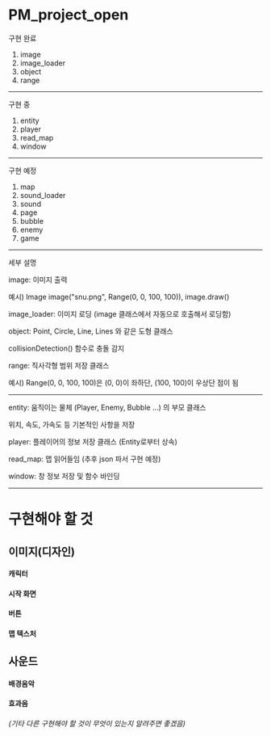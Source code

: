 # PM_project_open

구현 완료
1. image
2. image_loader
3. object
4. range

---

구현 중
1. entity
2. player
3. read_map
4. window

---

구현 예정
1. map
2. sound_loader
3. sound
4. page
5. bubble
6. enemy
7. game

---

세부 설명

image: 이미지 출력

예시) Image image("snu.png", Range(0, 0, 100, 100)), image.draw()

image_loader: 이미지 로딩 (image 클래스에서 자동으로 호출해서 로딩함)

object: Point, Circle, Line, Lines 와 같은 도형 클래스

collisionDetection() 함수로 충돌 감지

range: 직사각형 범위 저장 클래스

예시) Range(0, 0, 100, 100)은 (0, 0)이 좌하단, (100, 100)이 우상단 점이 됨

---

entity: 움직이는 물체 (Player, Enemy, Bubble ...) 의 부모 클래스

위치, 속도, 가속도 등 기본적인 사항을 저장

player: 플레이어의 정보 저장 클래스 (Entity로부터 상속)

read_map: 맵 읽어들임 (추후 json 파서 구현 예정)

window: 창 정보 저장 및 함수 바인딩

---



# 구현해야 할 것

## 이미지(디자인)
#### 캐릭터
#### 시작 화면
#### 버튼
#### 맵 텍스처

## 사운드
#### 배경음악
#### 효과음


###### (기타 다른 구현해야 할 것이 무엇이 있는지 알려주면 좋겠음)
